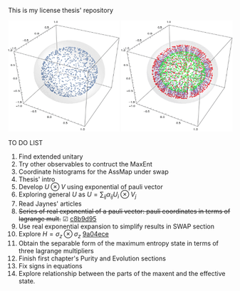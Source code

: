 This is my license thesis' repository
<p float="left">
<img src="./figures//coarse_swap_evol_20steps_1000_z=0.8_p=0.3_beta=100_delta=0.6.gif" width="250" height="250" />
<img src="./figures/swap_evol_20steps_1000_z=0.8_p=0.3_beta=100_delta=0.6.gif" width="250" height="250" />
</p>

TO DO LIST
 1. Find extended unitary
 2. Try other observables to contruct the MaxEnt
 3. Coordinate histograms for the AssMap under swap
 4. Thesis' intro
 5. Develop $U\otimes V$ using exponential of pauli vector
 6. Exploring general $U$ as $U=\sum_{ij}\alpha_{ij} U_{i}\otimes V_{j}$
 7. Read Jaynes' articles
 8. ~~Series of real exponential of a pauli vector: pauli coordinates in terms of lagrange mult.~~ &#x2611; [c8b9d95](https://github.com/ACGuerrero/tesis-adan/commit/8371c7c6653dcdbee99a91017139cb5bcb551f91)
 9. Use real exponential expansion to simplify results in SWAP section
 10. Explore $H=\sigma_{z}\otimes \sigma_{z}$  [9a04ece](https://github.com/ACGuerrero/tesis-adan/commit/274d771536b0b04ea4edca866fc06359d5e0b8b8)
 11. Obtain the separable form of the maximum entropy state in terms of three lagrange multipliers
 12. Finish first chapter's Purity and Evolution sections
 13. Fix signs in equations
 14. Explore relationship between the parts of the maxent and the effective state.